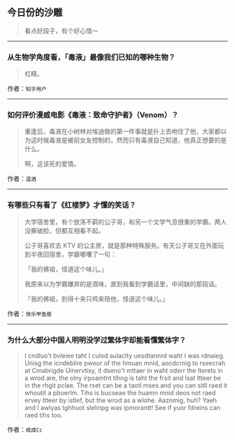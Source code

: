 ## 今日份的沙雕

> 看点好段子，有个好心情～


 
---

### 从生物学角度看，「毒液」最像我们已知的哪种生物？

> 杠精。


作者：`知乎用户`

---

### 如何评价漫威电影《毒液：致命守护者》（Venom）？

> 重逢后，毒液在小树林对埃迪做的第一件事就是扑上去吻住了他，大家都以为这时候毒液是被前女友控制的，然而只有毒液自己知道，他真正想要的是什么。
> 
> 啊，这该死的爱情。


作者：`温酒`

---

### 有哪些只有看了《红楼梦》才懂的笑话？

> 大学宿舍里，有个放荡不羁的公子哥，和另一个文学气息很重的学霸。两人没撕破脸，但都互相看不起。
> 
> 公子哥喜欢去 KTV 的公主房，就是那种特殊服务。有天公子哥又在外面玩到半夜回宿舍，学霸嘟囔了一句：
> 
> 「我的佛祖，怪道这个味儿。」
> 
> 我原来以为学霸嫌弃的是酒味，直到我看到学霸话里，中间缺的那段话。
> 
> 「我的佛祖，到得十来只鸡来陪他，怪道这个味儿。」


作者：`快乐甲鱼兽`

---

### 为什么大部分中国人明明没学过繁体字却能看懂繁体字？

> I cndluo't bvleiee taht I culod aulaclty uesdtannrd waht I was rdnaieg. Unisg the icndeblire pweor of the hmuan mnid, aocdcrnig to rseecrah at Cmabrigde Uinervtisy, it dseno't mttaer in waht oderr the lterets in a wrod are, the olny irpoamtnt tihng is taht the frsit and lsat ltteer be in the rhgit pclae. The rset can be a taotl mses and you can sitll raed it whoutit a pboerlm. Tihs is bucseae the huamn mnid deos not raed ervey ltteer by istlef, but the wrod as a wlohe. Aaznmig, huh? Yaeh and I awlyas tghhuot slelinpg was ipmorantt! See if yuor fdreins can raed tihs too.


作者：`成成Cc`